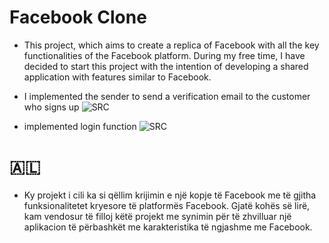 # Facebook Clone

- This project, which aims to create a replica of Facebook with all the key functionalities of the Facebook platform. During my free time, I have decided to start this project with the intention of developing a shared application with features similar to Facebook.

- I implemented the sender to send a verification email to the customer who signs up
  ![SRC](https://raw.githubusercontent.com/shpetimaliu/facebook-clone/master/backend/screenshot/Screenshot%202023-10-11%20at%202.19.47%E2%80%AFAM.png)

- implemented login function
  ![SRC](https://raw.githubusercontent.com/shpetimaliu/facebook-clone/master/backend/screenshot/Screenshot%202023-10-11%20at%202.34.23%E2%80%AFPM.png)

# 🇦🇱

- Ky projekt i cili ka si qëllim krijimin e një kopje të Facebook me të gjitha funksionalitetet kryesore të platformës Facebook. Gjatë kohës së lirë, kam vendosur të filloj këtë projekt me synimin për të zhvilluar një aplikacion të përbashkët me karakteristika të ngjashme me Facebook.
